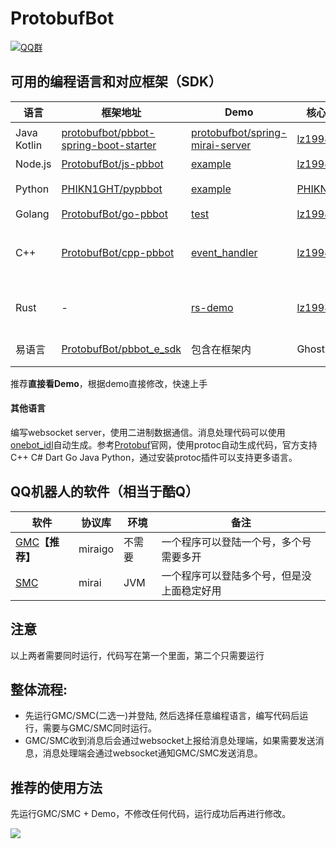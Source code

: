 # ProtobufBot

[![QQ群](https://img.shields.io/static/v1?label=QQ%E7%BE%A4&message=335783090&color=blue)](https://jq.qq.com/?_wv=1027&k=B7Of3GMZ)

## 可用的编程语言和对应框架（SDK）

| 语言           | 框架地址                                                     | Demo                                                         | 核心作者                                  | 备注                                                         |
| -------------- | ------------------------------------------------------------ | ------------------------------------------------------------ | ----------------------------------------- | ------------------------------------------------------------ |
| Java<br>Kotlin | [protobufbot/pbbot-spring-boot-starter](https://github.com/protobufbot/pbbot-spring-boot-starter) | [protobufbot/spring-mirai-server](https://github.com/protobufbot/spring-mirai-server) | [lz1998](https://github.com/lz1998)       | 有插件机制                                                   |
| Node.js        | [ProtobufBot/js-pbbot](https://github.com/ProtobufBot/js-pbbot) | [example](https://github.com/ProtobufBot/js-pbbot/tree/master/example) | [lz1998](https://github.com/lz1998)       |                                                              |
| Python         | [PHIKN1GHT/pypbbot](https://github.com/PHIKN1GHT/pypbbot)    | [example](https://github.com/PHIKN1GHT/pypbbot/tree/main/pypbbot_examples) | [PHIKN1GHT](https://github.com/PHIKN1GHT) | [文档](https://pypbbot.kale1d0.space/) 有插件机制 |
| Golang         | [ProtobufBot/go-pbbot](https://github.com/protobufbot/go-pbbot) | [test](https://github.com/ProtobufBot/go-pbbot/blob/master/test/bot_test.go) | [lz1998](https://github.com/lz1998)       |  
| C++         | [ProtobufBot/cpp-pbbot](https://github.com/ProtobufBot/cpp-pbbot) | [event_handler](https://github.com/ProtobufBot/cpp-pbbot/blob/main/src/event_handler/event_handler.cpp) | [lz1998](https://github.com/lz1998)       | 依赖[Drogon](https://github.com/an-tao/drogon)，需要CMake |
| Rust         | - | [rs-demo](https://github.com/ProtobufBot/rs-demo) | [lz1998](https://github.com/lz1998)       | 基本能用，正在开发 |
| 易语言         | [ProtobufBot/pbbot_e_sdk](https://github.com/protobufbot/pbbot_e_sdk) | 包含在框架内                                                 | GhostSn                                   | 只有常用功能                                                 |

推荐**直接看Demo**，根据demo直接修改，快速上手

#### 其他语言

编写websocket server，使用二进制数据通信。消息处理代码可以使用[onebot_idl](https://github.com/ProtobufBot/onebot_idl)自动生成。参考[Protobuf](https://developers.google.com/protocol-buffers)官网，使用protoc自动生成代码，官方支持C++ C# Dart Go Java Python，通过安装protoc插件可以支持更多语言。 

## QQ机器人的软件（相当于酷Q）

| 软件                                                         | 协议库  | 环境   | 备注                                       |
| ------------------------------------------------------------ | ------- | ------ | ------------------------------------------ |
| [GMC](https://github.com/protobufbot/go-Mirai-Client/releases)**【推荐】** | miraigo | 不需要 | 一个程序可以登陆一个号，多个号需要多开     |
| [SMC](https://github.com/protobufbot/spring-Mirai-Client/releases) | mirai   | JVM    | 一个程序可以登陆多个号，但是没上面稳定好用 |

## 注意

以上两者需要同时运行，代码写在第一个里面，第二个只需要运行

## 整体流程:

- 先运行GMC/SMC(二选一)并登陆, 然后选择任意编程语言，编写代码后运行，需要与GMC/SMC同时运行。
- GMC/SMC收到消息后会通过websocket上报给消息处理端，如果需要发送消息，消息处理端会通过websocket通知GMC/SMC发送消息。

## 推荐的使用方法
先运行GMC/SMC + Demo，不修改任何代码，运行成功后再进行修改。


![](https://github.com/ProtobufBot/ProtobufBot/blob/main/architecture.jpg?raw=true)
